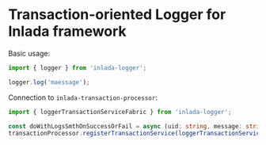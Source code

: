 # Transaction-oriented Logger for Inlada framework 

Basic usage:

```typescript
import { logger } from 'inlada-logger';

logger.log('maessage');
```

Connection to `inlada-transaction-processor`:
```typescript
import { loggerTransactionServiceFabric } from 'inlada-logger';

const doWithLogsSmthOnSuccessOrFail = async (uid: string, message: string) => someServices.processLogs(uid, message);
transactionProcessor.registerTransactionService(loggerTransactionServiceFabric(doWithLogsSmthOnSuccessOrFail));
```
